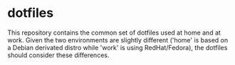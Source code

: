 # dotfiles

This repository contains the common set of dotfiles used at home and at
work. Given the two environments are slightly different ('home' is based
on a Debian derivated distro while 'work' is using RedHat/Fedora), the
dotfiles should consider these differences.


